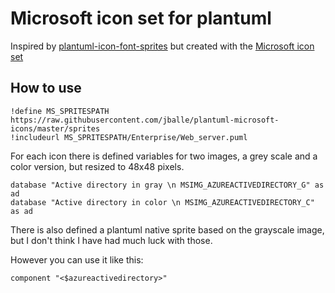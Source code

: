 # Microsoft icon set for plantuml

Inspired by [plantuml-icon-font-sprites](https://github.com/tupadr3/plantuml-icon-font-sprites)
but created with the [Microsoft icon set](http://aka.ms/CnESymbols)

## How to use

```
!define MS_SPRITESPATH https://raw.githubusercontent.com/jballe/plantuml-microsoft-icons/master/sprites
!includeurl MS_SPRITESPATH/Enterprise/Web_server.puml
```

For each icon there is defined variables for two images, a grey scale and a color version, but resized to 48x48 pixels.

```
database "Active directory in gray \n MSIMG_AZUREACTIVEDIRECTORY_G" as ad
database "Active directory in color \n MSIMG_AZUREACTIVEDIRECTORY_C" as ad
```

There is also defined a plantuml native sprite based on the grayscale image, but I don't think I have had much luck with those.

However you can use it like this:

```
component "<$azureactivedirectory>"
```

